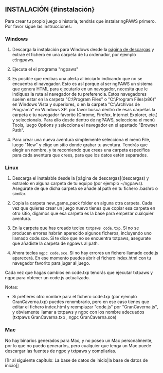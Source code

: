 ## INSTALACIÓN {#instalación}

Para crear tu propio juego o historia, tendrás que instalar ngPAWS primero. Por favor sigue las instrucciones:

### Windows

1. Descarga la instalación para Windows desde la [página de descargas](descargas) y extrae el fichero en una carpeta de tu ordenador, por ejemplo  c:\ngpaws.

2. Ejecuta el el programa "ngpaws"

3. Es posible que recibas una alerta al iniciarlo indicando que no se encuentra el navegador. Esto es así porque al ser ngPAWS un sistema que genera HTML para ejecutarlo en un navegador, necesita que le indiques la ruta al navegador de tu preferencia. Estos navegadores suelen estar en la carpeta "C:\Program Files" o "C:\Program Files\(x86\)" en Windows Vista y superiores, o en la carpeta "C:\Archivos de Programa" en Windows XP. por favor busca dentro de esas carpetas la carpeta e tu navegador favorito \(Chrome, Firefox, Internet Explorer, etc.\) y seleccionalo. Para ello desde dentro de ngPAWS, selecciona el menú Tools, luego Options  y selecciona el navegador en el apartado "Browser Path".

4. Para crear una nueva aventura simplemente selecciona el menú File, luego "New" y elige un sitio donde grabar tu aventura. Tendrás que elegir un nombre, y te recomiendo que crees una carpeta específica para cada aventura que crees, para que los datos estén separados.

### Linux

1. Descarga el instalable desde la [página de descargas](descargas\) y extraelo en alguna carpeta de tu equipo \(por ejemplo ~/ngpaws). Asegúrate de que dicha carpeta se añade al path en tu fichero .bashrc o similar.

2. Copia la carpeta new\_game\_pack folder en alguna otra carpeta. Cada vez que quieras crear un juego nuevo tienes que copiar esa carpeta en otro sitio, digamos que esa carpeta es la base para empezar cualquier aventura.

3. En la carpeta que has creado teclea `txtpaws code.txp`. Si no se producen errores habrán aparecido algunos ficheros, incluyendo uno llamado code.sce. Si te dice que no se encuentra txtpaws, asegurate que añadiste la carpeta de ngpaws al path.

4. Ahora teclea `ngpc code.sce`. Si no hay errores un fichero llamado code.js aparecerá. En ese momento puedes abrir el fichero index.html con tu navegador favorito para jugar al juego.

Cada vez que hagas cambios en code.txp tendrás que ejecutar txtpaws y ngpc para obtener un code.js actualizado.

Notas:

* Si prefieres otro nombre para el fichero code.txp \(por ejemplo GranCaverna.txp\) puedes renombrarlo, pero en ese caso tienes que editar el fichero index.html y reemplazar "code.js" por "GranCaverna.js", y obviamente llamar a txtpaws y ngpc con los nombre adecuados \(txtpaws GranCaverna.txp , ngpc GranCaverna.sce\)

### Mac

No hay binarios generados para Mac, y no poseo un Mac personalmente, por lo que no puedo generarlos, pero cualquier que tenga un Mac puede descargar las fuentes de ngpc y txtpaws y compilarlas.

\[\[Ir al siguiente capítulo: La base de datos de inicio\|la base de datos de inicio\]\]

